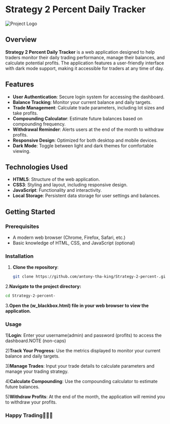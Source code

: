 # Strategy 2 Percent Daily Tracker

![Project Logo](https://images.unsplash.com/photo-1518770660439-4636190af475?crop=entropy&cs=tinysrgb&fit=max&fm=jpg&ixid=MnwxMjA3fDB8MHxwaG90by1wYWdlfHx8fGVufDB8fHx8&ixlib=rb-1.2.1&q=80&w=1080)

## Overview

**Strategy 2 Percent Daily Tracker** is a web application designed to help traders monitor their daily trading performance, manage their balances, and calculate potential profits. The application features a user-friendly interface with dark mode support, making it accessible for traders at any time of day.

## Features

- **User  Authentication**: Secure login system for accessing the dashboard.
- **Balance Tracking**: Monitor your current balance and daily targets.
- **Trade Management**: Calculate trade parameters, including lot sizes and take profits.
- **Compounding Calculator**: Estimate future balances based on compounding frequency.
- **Withdrawal Reminder**: Alerts users at the end of the month to withdraw profits.
- **Responsive Design**: Optimized for both desktop and mobile devices.
- **Dark Mode**: Toggle between light and dark themes for comfortable viewing.

## Technologies Used

- **HTML5**: Structure of the web application.
- **CSS3**: Styling and layout, including responsive design.
- **JavaScript**: Functionality and interactivity.
- **Local Storage**: Persistent data storage for user settings and balances.

## Getting Started

### Prerequisites

- A modern web browser (Chrome, Firefox, Safari, etc.)
- Basic knowledge of HTML, CSS, and JavaScript (optional)

### Installation

1. **Clone the repository**:
   ```bash
   git clone https://github.com/antony-tha-king/Strategy-2-percent-.git
   ```
2.**Navigate to the project directory:**
  ```bash
  cd Strategy-2-percent-
```
3.**Open the  (w_blackbox.html) file in your web browser to view the application.**

### Usage
1)**Login**: Enter your username(admin) and password (profits) to access the dashboard.NOTE (non-caps)

2)**Track Your Progress**: Use the metrics displayed to monitor your current balance and daily targets.

3)**Manage Trades**: Input your trade details to calculate parameters and manage your trading strategy.

4)**Calculate Compounding**: Use the compounding calculator to estimate future balances.

5)**Withdraw Profits**: At the end of the month, the application will remind you to withdraw your profits.

### Happy Trading🚀🚀🚀
